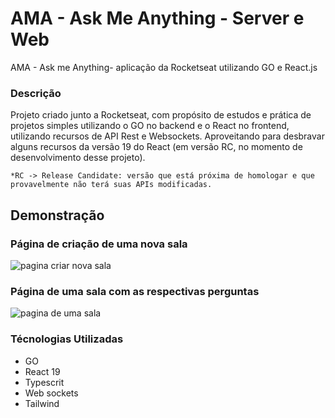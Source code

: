 # AMA - Ask Me Anything - Server e Web

AMA - Ask me Anything- aplicação da Rocketseat utilizando GO e React.js

### Descrição

Projeto criado junto a Rocketseat, com propósito de estudos e prática de projetos simples utilizando o GO no backend e o React no frontend, utilizando recursos de API Rest e Websockets.
Aproveitando para desbravar alguns recursos da versão 19 do React (em versão RC, no momento de desenvolvimento desse projeto).

`*RC -> Release Candidate: versão que está próxima de homologar e que provavelmente não terá suas APIs modificadas.`

## Demonstração


### Página de criação de uma nova sala 

![pagina criar nova sala](https://github.com/guilherme25alves/ama-rocketseat/blob/web/public/demo-create-room-page.pnn)


### Página de uma sala com as respectivas perguntas

![pagina de uma sala](https://github.com/guilherme25alves/ama-rocketseat/blob/web/public/demo-room-page.pnn)


### Técnologias Utilizadas 

- GO
- React 19
- Typescrit
- Web sockets
- Tailwind